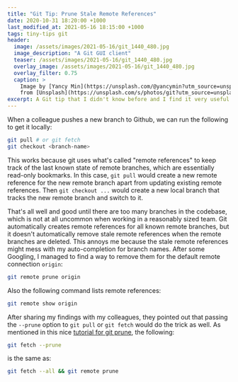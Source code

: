```yaml
---
title: "Git Tip: Prune Stale Remote References"
date: 2020-10-31 18:20:00 +1000
last_modified_at: 2021-05-16 18:15:00 +1000
tags: tiny-tips git
header:
  image: /assets/images/2021-05-16/git_1440_480.jpg
  image_description: "A Git GUI client"
  teaser: /assets/images/2021-05-16/git_1440_480.jpg
  overlay_image: /assets/images/2021-05-16/git_1440_480.jpg
  overlay_filter: 0.75
  caption: >
    Image by [Yancy Min](https://unsplash.com/@yancymin?utm_source=unsplash&utm_medium=referral&utm_content=creditCopyText)
    from [Unsplash](https://unsplash.com/s/photos/git?utm_source=unsplash&utm_medium=referral&utm_content=creditCopyText)
excerpt: A Git tip that I didn't know before and I find it very useful at times
---
```


When a colleague pushes a new branch to Github, we can run the following to get
it locally:

```bash
git pull # or git fetch
git checkout <branch-name>
```

This works because git uses what's called "remote references" to keep track of
the last known state of remote branches, which are essentially read-only
bookmarks. In this case, `git pull` would create a new remote reference for the
new remote branch apart from updating existing remote references. Then `git
checkout ...` would create a new local branch that tracks the new remote branch
and switch to it.

That's all well and good until there are too many branches in the codebase,
which is not at all uncommon when working in a reasonably sized team. Git
automatically creates remote references for all known remote branches, but it
doesn't automatically remove stale remote references when the remote branches
are deleted. This annoys me because the stale remote references might mess with
my auto-completion for branch names. After some Googling, I managed to find a
way to remove them for the default remote connection `origin`:

```bash
git remote prune origin
```

Also the following command lists remote references:

```bash
git remote show origin
```

After sharing my findings with my colleagues, they pointed out that passing the
`--prune` option to `git pull` or `git fetch` would do the trick as well. As
mentioned in this nice [tutorial for git prune], the following:

```bash
git fetch --prune
```

is the same as:

```bash
git fetch --all && git remote prune
```

[tutorial for git prune]: https://www.atlassian.com/git/tutorials/git-prune
